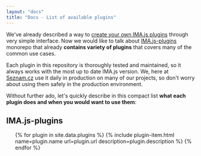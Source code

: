 ```yaml
---
layout: "docs"
title: "Docs - List of available plugins"
---
```


We've already described a way to [create your own IMA.js plugins](/docs/creating-custom-plugin)
through very simple interface. Now we would like to talk about [IMA.js-plugins](https://github.com/seznam/IMA.js-plugins)
monorepo that already **contains variety of plugins** that covers many of the common use cases.

Each plugin in this repository is thoroughly tested and maintained, so it always works
with the most up to date IMA.js version. We, here at [Seznam.cz](https://www.seznam.cz/)
use it daily in production on many of our projects, so don't worry about using them safely in the production
environment. 

Without further ado, let's quickly describe in this compact list 
**what each plugin does and when you would want to use them**:

## IMA.js-plugins

<ul>
  {% for plugin in site.data.plugins %}
    {% include plugin-item.html name=plugin.name url=plugin.url description=plugin.description %}
  {% endfor %}
</ul>
